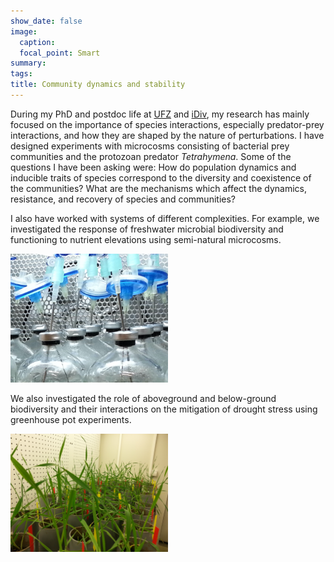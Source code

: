 ```yaml
---
show_date: false
image:
  caption: 
  focal_point: Smart
summary: 
tags:
title: Community dynamics and stability 
---
```


During my PhD and postdoc life at [UFZ](https://www.ufz.de/index.php?en=33573) and [iDiv](https://www.idiv.de/en/index.html), my research has mainly focused on the importance of species interactions, especially predator-prey interactions, and how they are shaped by the nature of perturbations. I have designed experiments with microcosms consisting of bacterial prey communities and the protozoan predator _Tetrahymena_. Some of the questions I have been asking were: How do population dynamics and inducible traits of species correspond to the diversity and coexistence of the communities? What are the mechanisms which affect the dynamics, resistance, and recovery of species and communities? 

I also have worked with systems of different complexities. For example, we investigated the response of freshwater microbial biodiversity and functioning to nutrient elevations using semi-natural microcosms. 

<img src="images/featured.jpg" alt="" width="50%"/>

We also investigated the role of aboveground and below-ground biodiversity and their interactions on the mitigation of drought stress using greenhouse pot experiments.

<img src="images/pots.jpg" alt="" width="50%"/>

